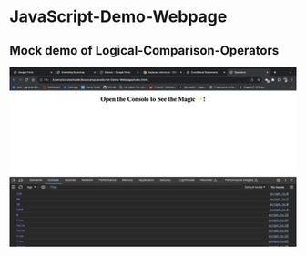 # JavaScript-Demo-Webpage

## Mock demo of Logical-Comparison-Operators

![Logical-Comparison-Operators-Screenshot](./assets/images/Logical%20Comparison%20Operators%20Screenshot.png)